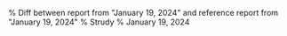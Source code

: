 % Diff between report from "January 19, 2024" and reference report from "January 19, 2024"
% Strudy
% January 19, 2024


